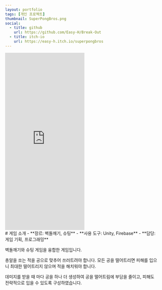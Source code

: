 ```yaml
---
layout: portfolio
tags: [개인 프로젝트]
thumbnail: SuperPongBros.png
social:
  - title: github
    url: https://github.com/Easy-H/Break-Out
  - title: itch-io
    url: https://easy-h.itch.io/superpongbros
---
```

<div markdown="1" class="right text-left">
<iframe frameborder="0" src="https://itch.io/embed-upload/11887825?color=333333" allow="autoplay; fullscreen" width="260" height="580"><a href="https://easy-h.itch.io/superpongbros">Play Super Pong Bros on itch.io</a></iframe>
</div>

<div markdown="1" class="right text-left">
# 게임 소개
- **장르: 벽돌깨기, 슈팅**
- **사용 도구: Unity, Firebase**
- **담당: 게임 기획, 프로그래밍**

벽돌깨기와 슈팅 게임을 융합한 게임입니다.

총알을 쏘는 적을 공으로 맞추어 쓰러트려야 합니다. 모든 공을 떨어트리면 피해를 입으니 최대한 떨어트리지 않으며 적을 해치워야 합니다.

데미지를 받을 때 마다 공을 하나 더 생성하여 공을 떨어트림에 부담을 줄이고, 피해도 전략적으로 입을 수 있도록 구성하였습니다.
</div>